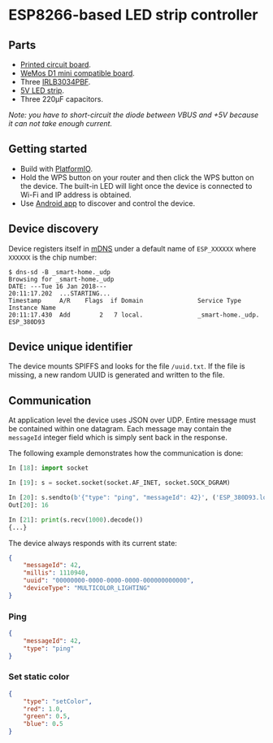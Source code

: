 # ESP8266-based LED strip controller

## Parts

* [Printed circuit board](http://s.click.aliexpress.com/e/bA27UN7?fromSns=Telegram).
* [WeMos D1 mini compatible board](http://s.click.aliexpress.com/e/u7Ubune?fromSns=Telegram).
* Three [IRLB3034PBF](http://s.click.aliexpress.com/e/yRnQNzR?fromSns=Telegram).
* [5V LED strip](http://s.click.aliexpress.com/e/emimIQJ?fromSns=Telegram).
* Three 220μF capacitors.

*Note: you have to short-circuit the diode between VBUS and +5V because it can not take enough current.*

## Getting started

* Build with [PlatformIO](http://platformio.org/).
* Hold the WPS button on your router and then click the WPS button on the device. The built-in LED will light once the device is connected to Wi-Fi and IP address is obtained.
* Use [Android app](https://github.com/eigenein/smart-home) to discover and control the device.

## Device discovery

Device registers itself in [mDNS](https://en.wikipedia.org/wiki/Multicast_DNS) under a default name of `ESP_XXXXXX` where `XXXXXX` is the chip number:

```
$ dns-sd -B _smart-home._udp
Browsing for _smart-home._udp
DATE: ---Tue 16 Jan 2018---
20:11:17.202  ...STARTING...
Timestamp     A/R    Flags  if Domain               Service Type         Instance Name
20:11:17.430  Add        2   7 local.               _smart-home._udp.    ESP_380D93
```

## Device unique identifier

The device mounts SPIFFS and looks for the file `/uuid.txt`. If the file is missing, a new random UUID is generated and written to the file.

## Communication

At application level the device uses JSON over UDP. Entire message must be сontained within one datagram. Each message may contain the `messageId` integer field which is simply sent back in the response.

The following example demonstrates how the communication is done:

```python
In [18]: import socket

In [19]: s = socket.socket(socket.AF_INET, socket.SOCK_DGRAM)

In [20]: s.sendto(b'{"type": "ping", "messageId": 42}', ('ESP_380D93.local', 5555))
Out[20]: 16

In [21]: print(s.recv(1000).decode())
{...}
```

The device always responds with its current state:

```json
{
    "messageId": 42,
    "millis": 1110940,
    "uuid": "00000000-0000-0000-0000-000000000000",
    "deviceType": "MULTICOLOR_LIGHTING"
}
```

### Ping

```json
{
    "messageId": 42,
    "type": "ping"
}
```

### Set static color

```json
{
    "type": "setColor",
    "red": 1.0,
    "green": 0.5,
    "blue": 0.5
}
```
